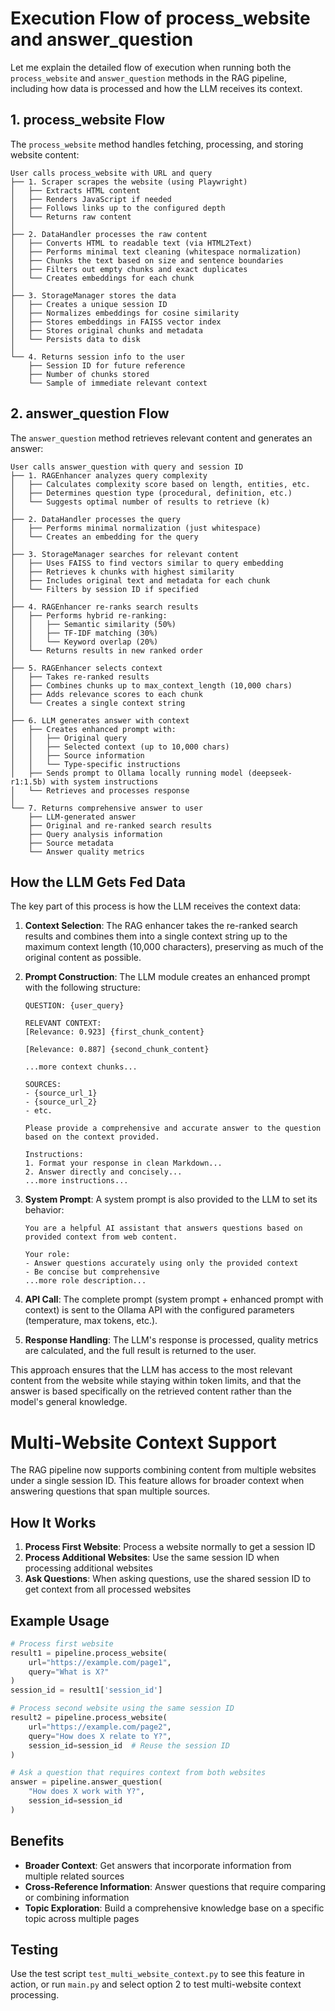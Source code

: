 # Execution Flow of process_website and answer_question

Let me explain the detailed flow of execution when running both the `process_website` and `answer_question` methods in the RAG pipeline, including how data is processed and how the LLM receives its context.

## 1. process_website Flow

The `process_website` method handles fetching, processing, and storing website content:

```
User calls process_website with URL and query
├── 1. Scraper scrapes the website (using Playwright)
│   ├── Extracts HTML content
│   ├── Renders JavaScript if needed
│   ├── Follows links up to the configured depth
│   └── Returns raw content
│
├── 2. DataHandler processes the raw content
│   ├── Converts HTML to readable text (via HTML2Text)
│   ├── Performs minimal text cleaning (whitespace normalization)
│   ├── Chunks the text based on size and sentence boundaries
│   ├── Filters out empty chunks and exact duplicates
│   └── Creates embeddings for each chunk
│
├── 3. StorageManager stores the data
│   ├── Creates a unique session ID
│   ├── Normalizes embeddings for cosine similarity
│   ├── Stores embeddings in FAISS vector index
│   ├── Stores original chunks and metadata
│   └── Persists data to disk
│
└── 4. Returns session info to the user
    ├── Session ID for future reference
    ├── Number of chunks stored
    └── Sample of immediate relevant context
```

## 2. answer_question Flow

The `answer_question` method retrieves relevant content and generates an answer:

```
User calls answer_question with query and session ID
├── 1. RAGEnhancer analyzes query complexity
│   ├── Calculates complexity score based on length, entities, etc.
│   ├── Determines question type (procedural, definition, etc.)
│   └── Suggests optimal number of results to retrieve (k)
│
├── 2. DataHandler processes the query
│   ├── Performs minimal normalization (just whitespace)
│   └── Creates an embedding for the query
│
├── 3. StorageManager searches for relevant content
│   ├── Uses FAISS to find vectors similar to query embedding
│   ├── Retrieves k chunks with highest similarity
│   ├── Includes original text and metadata for each chunk
│   └── Filters by session ID if specified
│
├── 4. RAGEnhancer re-ranks search results
│   ├── Performs hybrid re-ranking:
│   │   ├── Semantic similarity (50%)
│   │   ├── TF-IDF matching (30%)
│   │   └── Keyword overlap (20%)
│   └── Returns results in new ranked order
│
├── 5. RAGEnhancer selects context
│   ├── Takes re-ranked results
│   ├── Combines chunks up to max_context_length (10,000 chars)
│   ├── Adds relevance scores to each chunk
│   └── Creates a single context string
│
├── 6. LLM generates answer with context
│   ├── Creates enhanced prompt with:
│   │   ├── Original query
│   │   ├── Selected context (up to 10,000 chars)
│   │   ├── Source information
│   │   └── Type-specific instructions
│   ├── Sends prompt to Ollama locally running model (deepseek-r1:1.5b) with system instructions
│   └── Retrieves and processes response
│
└── 7. Returns comprehensive answer to user
    ├── LLM-generated answer
    ├── Original and re-ranked search results
    ├── Query analysis information
    ├── Source metadata
    └── Answer quality metrics
```

## How the LLM Gets Fed Data

The key part of this process is how the LLM receives the context data:

1. **Context Selection**: The RAG enhancer takes the re-ranked search results and combines them into a single context string up to the maximum context length (10,000 characters), preserving as much of the original content as possible.

2. **Prompt Construction**: The LLM module creates an enhanced prompt with the following structure:

   ```
   QUESTION: {user_query}

   RELEVANT CONTEXT:
   [Relevance: 0.923] {first_chunk_content}

   [Relevance: 0.887] {second_chunk_content}

   ...more context chunks...

   SOURCES:
   - {source_url_1}
   - {source_url_2}
   - etc.

   Please provide a comprehensive and accurate answer to the question based on the context provided.

   Instructions:
   1. Format your response in clean Markdown...
   2. Answer directly and concisely...
   ...more instructions...
   ```

3. **System Prompt**: A system prompt is also provided to the LLM to set its behavior:

   ```
   You are a helpful AI assistant that answers questions based on provided context from web content.

   Your role:
   - Answer questions accurately using only the provided context
   - Be concise but comprehensive
   ...more role description...
   ```

4. **API Call**: The complete prompt (system prompt + enhanced prompt with context) is sent to the Ollama API with the configured parameters (temperature, max tokens, etc.).

5. **Response Handling**: The LLM's response is processed, quality metrics are calculated, and the full result is returned to the user.

This approach ensures that the LLM has access to the most relevant content from the website while staying within token limits, and that the answer is based specifically on the retrieved content rather than the model's general knowledge.

# Multi-Website Context Support

The RAG pipeline now supports combining content from multiple websites under a single session ID. This feature allows for broader context when answering questions that span multiple sources.

## How It Works

1. **Process First Website**: Process a website normally to get a session ID
2. **Process Additional Websites**: Use the same session ID when processing additional websites
3. **Ask Questions**: When asking questions, use the shared session ID to get context from all processed websites

## Example Usage

```python
# Process first website
result1 = pipeline.process_website(
    url="https://example.com/page1",
    query="What is X?"
)
session_id = result1['session_id']

# Process second website using the same session ID
result2 = pipeline.process_website(
    url="https://example.com/page2",
    query="How does X relate to Y?",
    session_id=session_id  # Reuse the session ID
)

# Ask a question that requires context from both websites
answer = pipeline.answer_question(
    "How does X work with Y?",
    session_id=session_id
)
```

## Benefits

- **Broader Context**: Get answers that incorporate information from multiple related sources
- **Cross-Reference Information**: Answer questions that require comparing or combining information
- **Topic Exploration**: Build a comprehensive knowledge base on a specific topic across multiple pages

## Testing

Use the test script `test_multi_website_context.py` to see this feature in action, or run `main.py` and select option 2 to test multi-website context processing.
